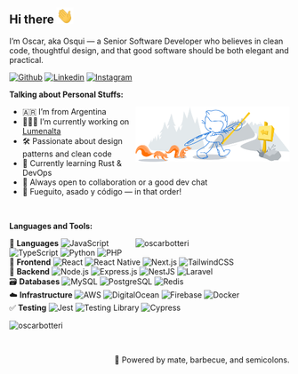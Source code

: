 ## Hi there <img src="https://raw.githubusercontent.com/oscarbotteri/oscarbotteri/main/wave.gif" width="30">

I’m Oscar, aka Osqui — a Senior Software Developer who believes in clean code, thoughtful design, and that good software should be both elegant and practical.

[![Github](https://img.shields.io/badge/-Github-000?style=flat&logo=Github&logoColor=white)](https://github.com/oscarbotteri)
[![Linkedin](https://img.shields.io/badge/-LinkedIn-blue?style=flat&logo=Linkedin&logoColor=white)](https://www.linkedin.com/in/oscar-botteri)
[![Instagram](https://img.shields.io/badge/-Instagram-c13584?style=flat&labelColor=c13584&logo=instagram&logoColor=white)](https://www.instagram.com/osquibotteri)

**Talking about Personal Stuffs:**

<img width="55%" align="right" alt="Github" src="https://raw.githubusercontent.com/oscarbotteri/oscarbotteri/54ff4ce0d3824caab8a73c342e9063b7203e1a3d/github.svg" />

- 🇦🇷 I’m from Argentina
- 👨🏽‍💻 I’m currently working on [Lumenalta](https://lumenalta.com)
- 🛠️ Passionate about design patterns and clean code
- 🌱 Currently learning Rust & DevOps
- 💬 Always open to collaboration or a good dev chat
- 🧉 Fueguito, asado y código — in that order!

&nbsp;

**Languages and Tools:** 

<p>
  <a href="https://github.com/oscarbotteri/oscarbotteri">
    <img width="55%" align="right" src="https://github-readme-stats.vercel.app/api?username=oscarbotteri&show_icons=true&count_private=true" alt="oscarbotteri" />
  </a>

🧾 **Languages**
![JavaScript](https://img.shields.io/badge/JavaScript-F7DF1E?style=flat&logo=javascript&logoColor=black)
![TypeScript](https://img.shields.io/badge/TypeScript-3178C6?style=flat&logo=typescript&logoColor=white)
![Python](https://img.shields.io/badge/Python-3776AB?style=flat&logo=python&logoColor=white)
![PHP](https://img.shields.io/badge/PHP-777BB4?style=flat&logo=php&logoColor=white)
<br />
🎨 **Frontend**
![React](https://img.shields.io/badge/React-20232A?style=flat&logo=react&logoColor=61DAFB)
![React Native](https://img.shields.io/badge/React_Native-20232A?style=flat&logo=react&logoColor=61DAFB)
![Next.js](https://img.shields.io/badge/Next.js-000000?style=flat&logo=next.js&logoColor=white)
![TailwindCSS](https://img.shields.io/badge/Tailwind_CSS-38B2AC?style=flat&logo=tailwind-css&logoColor=white)
<br />
🔧 **Backend**
![Node.js](https://img.shields.io/badge/Node.js-339933?style=flat&logo=node.js&logoColor=white)
![Express.js](https://img.shields.io/badge/Express.js-000000?style=flat&logo=express&logoColor=white)
![NestJS](https://img.shields.io/badge/NestJS-E0234E?style=flat&logo=nestjs&logoColor=white)
![Laravel](https://img.shields.io/badge/Laravel-FF2D20?style=flat&logo=laravel&logoColor=white)
<br />
🗃️ **Databases**
![MySQL](https://img.shields.io/badge/MySQL-4479A1?style=flat&logo=mysql&logoColor=white)
![PostgreSQL](https://img.shields.io/badge/PostgreSQL-4169E1?style=flat&logo=postgresql&logoColor=white)
![Redis](https://img.shields.io/badge/Redis-DC382D?style=flat&logo=redis&logoColor=white)
<br />
☁️ **Infrastructure**
![AWS](https://img.shields.io/badge/AWS-232F3E?style=flat&logo=amazon-aws&logoColor=white)
![DigitalOcean](https://img.shields.io/badge/DigitalOcean-0080FF?style=flat&logo=digitalocean&logoColor=white)
![Firebase](https://img.shields.io/badge/Firebase-FFCA28?style=flat&logo=firebase&logoColor=black)
![Docker](https://img.shields.io/badge/Docker-2496ED?style=flat&logo=docker&logoColor=white)
<br />
✅ **Testing**
![Jest](https://img.shields.io/badge/Jest-C21325?style=flat&logo=jest&logoColor=white)
![Testing Library](https://img.shields.io/badge/Testing_Library-E33332?style=flat&logo=testing-library&logoColor=white)
![Cypress](https://img.shields.io/badge/Cypress-17202C?style=flat&logo=cypress&logoColor=white)
</p>

<img src="https://komarev.com/ghpvc/?username=oscarbotteri&label=Profile%20views&color=0e75b6&style=flat" alt="oscarbotteri" />

&nbsp;

<p align="right">
  🍖 Powered by mate, barbecue, and semicolons.
</p>

